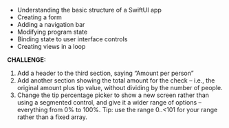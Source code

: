 - Understanding the basic structure of a SwiftUI app
- Creating a form
- Adding a navigation bar
- Modifying program state
- Binding state to user interface controls 
- Creating views in a loop


**CHALLENGE:**

1. Add a header to the third section, saying “Amount per person”
1. Add another section showing the total amount for the check – i.e., the original amount plus tip value, without dividing by the number of people.
1. Change the tip percentage picker to show a new screen rather than using a segmented control, and give it a wider range of options – everything from 0% to 100%. Tip: use the range 0..<101 for your range rather than a fixed array.

